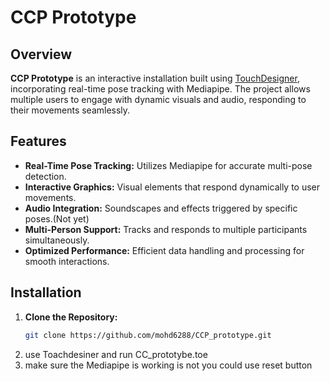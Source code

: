 # CCP Prototype

## Overview

**CCP Prototype** is an interactive installation built using [TouchDesigner](https://derivative.ca/), incorporating real-time pose tracking with Mediapipe. The project allows multiple users to engage with dynamic visuals and audio, responding to their movements seamlessly.

## Features

- **Real-Time Pose Tracking:** Utilizes Mediapipe for accurate multi-pose detection.
- **Interactive Graphics:** Visual elements that respond dynamically to user movements.
- **Audio Integration:** Soundscapes and effects triggered by specific poses.(Not yet)
- **Multi-Person Support:** Tracks and responds to multiple participants simultaneously.
- **Optimized Performance:** Efficient data handling and processing for smooth interactions.

## Installation

1. **Clone the Repository:**
   ```bash
   git clone https://github.com/mohd6288/CCP_prototype.git

2. use Toachdesiner and run CC_prototybe.toe
3. make sure the Mediapipe is working is not you could use reset button
    
